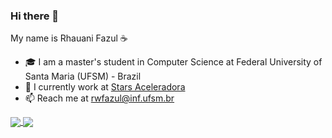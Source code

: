 ### Hi there 👋

My name is Rhauani Fazul :coffee:

- 🎓 I am a master's student in Computer Science at Federal University of Santa Maria (UFSM) - Brazil
- :office: I currently work at <a href="https://starsaceleradora.com.br/)" target="_blank">Stars Aceleradora</a>
- 📫 Reach me at rwfazul@inf.ufsm.br


<a href="#">
  <img align="center" src="https://github-readme-stats.vercel.app/api?username=rwfazul&count_private=true&show_icons=true&theme=dracula&hide=prs,issues,contribs" />
</a>

<a href="#">
  <img align="center" src="https://github-readme-stats.vercel.app/api/top-langs/?username=rwfazul&layout=compact&theme=dracula&count_private=true" />
</a>
